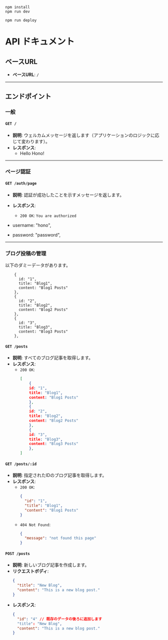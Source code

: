 ```
npm install
npm run dev
```

```
npm run deploy
```
# API ドキュメント

## ベースURL
- **ベースURL**: `/`

---

## エンドポイント

### 一般

#### `GET /`
- **説明**: ウェルカムメッセージを返します（アプリケーションのロジックに応じて変わります）。
- **レスポンス**:
  - Hello Hono!

---

### ページ認証

#### `GET /auth/page`
- **説明**: 認証が成功したことを示すメッセージを返します。
- **レスポンス**:
  - `200 OK`: `You are authorized`

- username: "hono",
- password: "password",
---

### ブログ投稿の管理

以下のダミーデータがあります。
```
    {
      id: "1",
      title: "Blog1",
      content: "Blog1 Posts"
    },
    {
      id: "2", 
      title: "Blog2",
      content: "Blog2 Posts"
    },
    {
      id: "3",
      title: "Blog3", 
      content: "Blog3 Posts"
    },
```

#### `GET /posts`
- **説明**: すべてのブログ記事を取得します。
- **レスポンス**:
  - `200 OK`:
    ```json
    [
        {
        id: "1",
        title: "Blog1",
        content: "Blog1 Posts"
        },
        {
        id: "2", 
        title: "Blog2",
        content: "Blog2 Posts"
        },
        {
        id: "3",
        title: "Blog3", 
        content: "Blog3 Posts"
        },
    ]
    ```

#### `GET /posts/:id`
- **説明**: 指定されたIDのブログ記事を取得します。
- **レスポンス**:
  - `200 OK`:
    ```json
    {
      "id": "1",
      "title": "Blog1",
      "content": "Blog1 Posts"
    }
    ```
  - `404 Not Found`:
    ```json
    {
      "message": "not found this page"
    }
    ```

#### `POST /posts`
- **説明**: 新しいブログ記事を作成します。
- **リクエストボディ**:
  ```json
  {
    "title": "New Blog",
    "content": "This is a new blog post."
  }
- **レスポンス**:
  ```json
  {
    "id": "4" // 既存のデータの後ろに追加します
    "title": "New Blog",
    "content": "This is a new blog post."
  }
